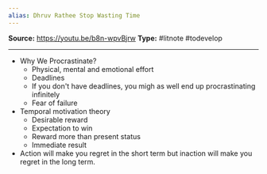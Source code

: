```yaml
---
alias: Dhruv Rathee Stop Wasting Time
---
```

**Source:** https://youtu.be/b8n-wpvBjrw
**Type:** #litnote #todevelop 

---
- Why We Procrastinate?
	- Physical, mental and emotional effort
	- Deadlines
	- If you don't have deadlines, you migh as well end up procrastinating infinitely
	- Fear of failure
- Temporal motivation theory
	- Desirable reward
	- Expectation to win
	- Reward more than present status
	- Immediate result
- Action will make you regret in the short term but inaction will make you regret in the long term.